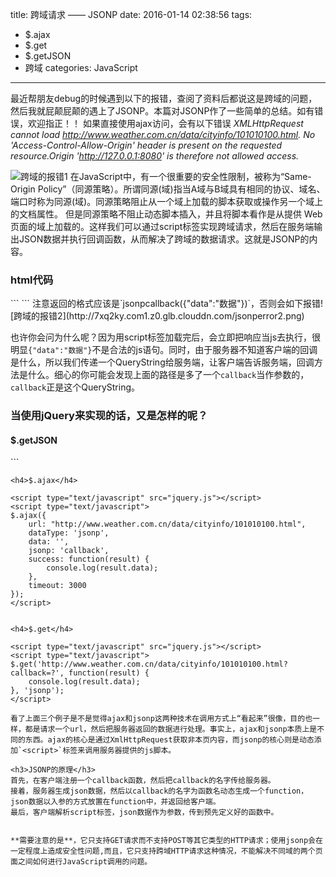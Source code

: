 title: 跨域请求 —— JSONP
date: 2016-01-14 02:38:56
tags: 
- $.ajax
- $.get
- $.getJSON
- 跨域
categories: JavaScript
---

最近帮朋友debug的时候遇到以下的报错，查阅了资料后都说这是跨域的问题，然后我就屁颠屁颠的遇上了JSONP。本篇对JSONP作了一些简单的总结。如有错误，欢迎指正！！
如果直接使用ajax访问，会有以下错误
*XMLHttpRequest cannot load http://www.weather.com.cn/data/cityinfo/101010100.html. No 'Access-Control-Allow-Origin' header is present on the requested resource.Origin 'http://127.0.0.1:8080' is therefore not allowed access.*
<!--more-->
![跨域的报错1]( http://7xq2ky.com1.z0.glb.clouddn.com/jsonperror.png)
在JavaScript中，有一个很重要的安全性限制，被称为“Same-Origin Policy”（同源策略）。所谓同源(域)指当A域与B域具有相同的协议、域名、端口时称为同源(域)。同源策略阻止从一个域上加载的脚本获取或操作另一个域上的文档属性。
但是同源策略不阻止动态脚本插入，并且将脚本看作是从提供 Web 页面的域上加载的。这样我们可以通过script标签实现跨域请求，然后在服务端输出JSON数据并执行回调函数，从而解决了跨域的数据请求。这就是JSONP的内容。
<h3>html代码</h3>
```
    <script type="text/javascript">
    function jsonpCallback(result) {
        console.log(result.data);
    }
    </script> 
    <script type="text/javascript" src="http://www.weather.com.cn/data/cityinfo/101010100.html?callback=jsonpCallback"></script>  
```
注意返回的格式应该是`jsonpcallback({"data":"数据"})`，否则会如下报错![跨域的报错2](http://7xq2ky.com1.z0.glb.clouddn.com/jsonperror2.png)
  
 也许你会问为什么呢？因为用script标签加载完后，会立即把响应当js去执行，很明显`{"data":"数据"}`不是合法的js语句。同时，由于服务器不知道客户端的回调是什么，所以我们传递一个QueryString给服务端，让客户端告诉服务端，回调方法是什么。细心的你可能会发现上面的路径是多了一个`callback`当作参数的，`callback`正是这个QueryString。

<h3>当使用jQuery来实现的话，又是怎样的呢？</h3>

<h4>$.getJSON</h4>
```
    <script type="text/javascript" src="jquery.js"></script>
    <script type="text/javascript">
    $.getJSON("http://www.weather.com.cn/data/cityinfo/101010100.html?callback=?",
        function(result) {
            console.log(result.data);
        });
    </script>

```
<h4>$.ajax</h4>
```
    <script type="text/javascript" src="jquery.js"></script>
    <script type="text/javascript">
    $.ajax({
        url: "http://www.weather.com.cn/data/cityinfo/101010100.html",
        dataType: 'jsonp',
        data: '',
        jsonp: 'callback',
        success: function(result) {
            console.log(result.data);
        },
        timeout: 3000
    });
    </script>
```

<h4>$.get</h4>
```
    <script type="text/javascript" src="jquery.js"></script>
    <script type="text/javascript">
    $.get('http://www.weather.com.cn/data/cityinfo/101010100.html?callback=?', function(result) {
        console.log(result.data);
    }, 'jsonp');
    </script>
```
看了上面三个例子是不是觉得ajax和jsonp这两种技术在调用方式上“看起来”很像，目的也一样，都是请求一个url，然后把服务器返回的数据进行处理。事实上，ajax和jsonp本质上是不同的东西。ajax的核心是通过XmlHttpRequest获取非本页内容，而jsonp的核心则是动态添加`<script>`标签来调用服务器提供的js脚本。

<h3>JSONP的原理</h3>
首先，在客户端注册一个callback函数，然后把callback的名字传给服务器。
接着，服务器生成json数据，然后以callback的名字为函数名动态生成一个function，json数据以入参的方式放置在function中，并返回给客户端。
最后，客户端解析script标签，json数据作为参数，传到预先定义好的函数中。


**需要注意的是**，它只支持GET请求而不支持POST等其它类型的HTTP请求；使用jsonp会在一定程度上造成安全性问题,而且，它只支持跨域HTTP请求这种情况，不能解决不同域的两个页面之间如何进行JavaScript调用的问题。